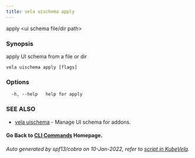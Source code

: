 ```yaml
---
title: vela uischema apply
---
```


apply <ui schema file/dir path>

### Synopsis

apply UI schema from a file or dir

```
vela uischema apply [flags]
```

### Options

```
  -h, --help   help for apply
```

### SEE ALSO

* [vela uischema](vela_uischema)	 - Manage UI schema for addons.

#### Go Back to [CLI Commands](vela) Homepage.


###### Auto generated by spf13/cobra on 10-Jan-2022, refer to [script in KubeVela](https://github.com/oam-dev/kubevela/tree/master/hack/docgen).
